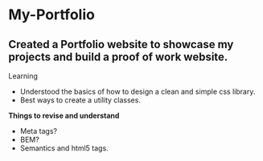 # My-Portfolio
## Created a Portfolio website to showcase my projects and build a proof of work website.

Learning
- Understood the basics of how to design a clean and simple css library.
- Best ways to create a utility classes.


**Things to revise and understand**
- Meta tags?
- BEM?
- Semantics and html5 tags.
